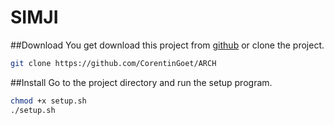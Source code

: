 # SIMJI

##Download
You get download this project from [github](https://github.com/CorentinGoet/ARCH) or clone the project.
```Bash
git clone https://github.com/CorentinGoet/ARCH
```
##Install
Go to the project directory and run the setup program.
```Bash
chmod +x setup.sh
./setup.sh
```
